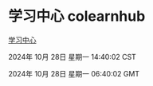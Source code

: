 # 学习中心 colearnhub
[学习中心](http://219.139.197.74:56308/colearnhub/)

2024年 10月 28日 星期一 14:40:02 CST

2024年 10月 28日 星期一 06:40:02 GMT
